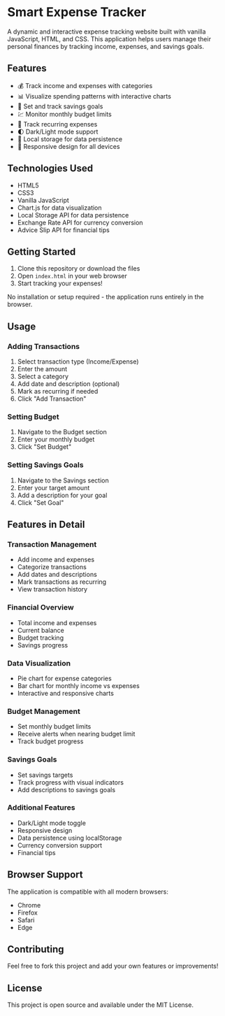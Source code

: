 # Smart Expense Tracker

A dynamic and interactive expense tracking website built with vanilla JavaScript, HTML, and CSS. This application helps users manage their personal finances by tracking income, expenses, and savings goals.

## Features

- 💰 Track income and expenses with categories
- 📊 Visualize spending patterns with interactive charts
- 🎯 Set and track savings goals
- 💹 Monitor monthly budget limits
- 🔄 Track recurring expenses
- 🌓 Dark/Light mode support
- 💾 Local storage for data persistence
- 📱 Responsive design for all devices

## Technologies Used

- HTML5
- CSS3
- Vanilla JavaScript
- Chart.js for data visualization
- Local Storage API for data persistence
- Exchange Rate API for currency conversion
- Advice Slip API for financial tips

## Getting Started

1. Clone this repository or download the files
2. Open `index.html` in your web browser
3. Start tracking your expenses!

No installation or setup required - the application runs entirely in the browser.

## Usage

### Adding Transactions
1. Select transaction type (Income/Expense)
2. Enter the amount
3. Select a category
4. Add date and description (optional)
5. Mark as recurring if needed
6. Click "Add Transaction"

### Setting Budget
1. Navigate to the Budget section
2. Enter your monthly budget
3. Click "Set Budget"

### Setting Savings Goals
1. Navigate to the Savings section
2. Enter your target amount
3. Add a description for your goal
4. Click "Set Goal"

## Features in Detail

### Transaction Management
- Add income and expenses
- Categorize transactions
- Add dates and descriptions
- Mark transactions as recurring
- View transaction history

### Financial Overview
- Total income and expenses
- Current balance
- Budget tracking
- Savings progress

### Data Visualization
- Pie chart for expense categories
- Bar chart for monthly income vs expenses
- Interactive and responsive charts

### Budget Management
- Set monthly budget limits
- Receive alerts when nearing budget limit
- Track budget progress

### Savings Goals
- Set savings targets
- Track progress with visual indicators
- Add descriptions to savings goals

### Additional Features
- Dark/Light mode toggle
- Responsive design
- Data persistence using localStorage
- Currency conversion support
- Financial tips

## Browser Support

The application is compatible with all modern browsers:
- Chrome
- Firefox
- Safari
- Edge

## Contributing

Feel free to fork this project and add your own features or improvements!

## License

This project is open source and available under the MIT License.
